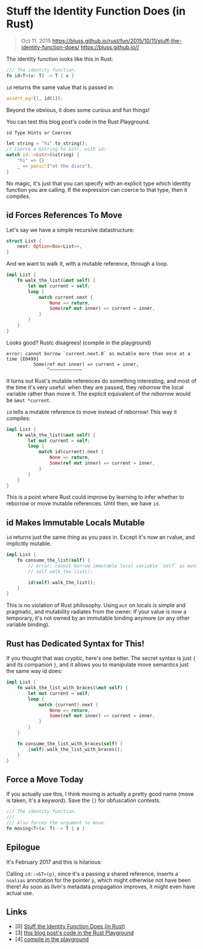 # Stuff the Identity Function Does (in Rust)

> Oct 11, 2015
> https://bluss.github.io/rust/fun/2015/10/11/stuff-the-identity-function-does/
> https://bluss.github.io//

The identity function looks like this in Rust:

```rust
/// The identity function.
fn id<T>(x: T) -> T { x }
```

`id` returns the same value that is passed in:

```rust
assert_eq!(1, id(1));
```

Beyond the obvious, it does some curious and fun things!

You can test this blog post's code in the Rust Playground.

```rust
id Type Hints or Coerces

let string = "hi".to_string();
// Coerce a &String to &str, with id:
match id::<&str>(&string) {
    "hi" => {}
    _ => panic!("at the disco"),
}
```

No magic, it's just that you can specify with an explicit type which identity
function you are calling. If the expression can coerce to that type, then it
compiles.

## id Forces References To Move

Let's say we have a simple recursive datastructure:

```rust
struct List {
    next: Option<Box<List>>,
}
```

And we want to walk it, with a mutable reference, through a loop.

```rust
impl List {
    fn walk_the_list(&mut self) {
        let mut current = self;
        loop {
            match current.next {
                None => return,
                Some(ref mut inner) => current = inner,
            }
        }
    }
}
```

Looks good? Rustc disagrees! (compile in the playground)

```
error: cannot borrow `current.next.0` as mutable more than once at a time [E0499]
          Some(ref mut inner) => current = inner,
               ^~~~~~~~~~~~~
```

It turns out Rust's mutable references do something interesting, and most of the
time it's very useful: when they are passed, they _reborrow_ the local variable
rather than move it. The explicit equivalent of the _reborrow_ would be
`&mut *current`.

`id` tells a mutable reference to move instead of reborrow! This way it compiles:

```rust
impl List {
    fn walk_the_list(&mut self) {
        let mut current = self;
        loop {
            match id(current).next {
                None => return,
                Some(ref mut inner) => current = inner,
            }
        }
    }
}
```

This is a point where Rust could improve by learning to infer whether to
reborrow or move mutable references. Until then, we have `id`.

## id Makes Immutable Locals Mutable

`id` returns just the same thing as you pass in. Except it's now an rvalue, and
implicitly mutable.

```rust
impl List {
    fn consume_the_list(self) {
        // error: cannot borrow immutable local variable `self` as mutable
        // self.walk_the_list();

        id(self).walk_the_list();
    }
}
```

This is no violation of Rust philosophy. Using `mut` on locals is simple and
pragmatic, and mutability radiates from the owner. If your value is now a
temporary, it's not owned by an immutable binding anymore (or any other variable
binding).

## Rust has Dedicated Syntax for This!

If you thought that was cryptic, here's one better. The secret syntax is just
`{` and its companion `}`, and it allows you to manipulate move semantics just
the same way id does:

```rust
impl List {
    fn walk_the_list_with_braces(&mut self) {
        let mut current = self;
        loop {
            match {current}.next {
                None => return,
                Some(ref mut inner) => current = inner,
            }
        }
    }

    fn consume_the_list_with_braces(self) {
        {self}.walk_the_list_with_braces();
    }
}
```

## Force a Move Today

If you actually use this, I think moving is actually a pretty good name (move is
taken, it's a keyword). Save the `{}` for obfuscation contests.

```rust
/// The identity function.
///
/// Also forces the argument to move.
fn moving<T>(x: T) -> T { x }
```

## Epilogue

It's February 2017 and this is hilarious:

Calling `id::<&T>(p)`, since it's a passing a shared reference, inserts a
`noalias` annotation for the pointer `p`, which might otherwise not have been
there! As soon as llvm's metadata propagation improves, it might even have
actual use.

## Links

- [0] [Stuff the Identity Function Does (in Rust)](https://bluss.github.io/rust/fun/2015/10/11/stuff-the-identity-function-does/)
- [3] [this blog post's code in the Rust Playground](https://play.rust-lang.org/?gist=724e8c931a8e7515ef31&version=stable)
- [4] [compile in the playground](https://play.rust-lang.org/?gist=613e13fd515bfca647ca&version=stable)
